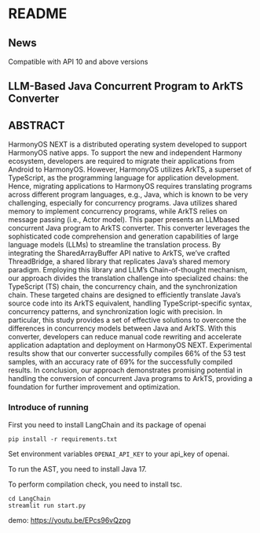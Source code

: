 # README

## News

Compatible with API 10 and above versions

## LLM-Based Java Concurrent Program to ArkTS Converter

## ABSTRACT

HarmonyOS NEXT is a distributed operating system developed to
support HarmonyOS native apps. To support the new and independent Harmony ecosystem, developers are required to migrate their
applications from Android to HarmonyOS. However, HarmonyOS
utilizes ArkTS, a superset of TypeScript, as the programming language for application development. Hence, migrating applications
to HarmonyOS requires translating programs across different program languages, e.g., Java, which is known to be very challenging,
especially for concurrency programs. Java utilizes shared memory to implement concurrency programs, while ArkTS relies on
message passing (i.e., Actor model). This paper presents an LLMbased concurrent Java program to ArkTS converter. This converter
leverages the sophisticated code comprehension and generation
capabilities of large language models (LLMs) to streamline the translation process. By integrating the SharedArrayBuffer API native to
ArkTS, we’ve crafted ThreadBridge, a shared library that replicates
Java’s shared memory paradigm. Employing this library and LLM’s
Chain-of-thought mechanism, our approach divides the translation
challenge into specialized chains: the TypeScript (TS) chain, the
concurrency chain, and the synchronization chain. These targeted
chains are designed to efficiently translate Java’s source code into
its ArkTS equivalent, handling TypeScript-specific syntax, concurrency patterns, and synchronization logic with precision. In particular, this study provides a set of effective solutions to overcome the
differences in concurrency models between Java and ArkTS. With
this converter, developers can reduce manual code rewriting and
accelerate application adaptation and deployment on HarmonyOS
NEXT. Experimental results show that our converter successfully
compiles 66% of the 53 test samples, with an accuracy rate of 69%
for the successfully compiled results. In conclusion, our approach
demonstrates promising potential in handling the conversion of
concurrent Java programs to ArkTS, providing a foundation for
further improvement and optimization.

### Introduce of running

First you need to install LangChain and its package of openai

```
pip install -r requirements.txt
```

Set environment variables `OPENAI_API_KEY` to your api_key of openai.

To run the AST, you need to install Java 17.

To perform compilation check, you need to install tsc.

```
cd LangChain
streamlit run start.py
```

demo: https://youtu.be/EPcs96vQzpg
